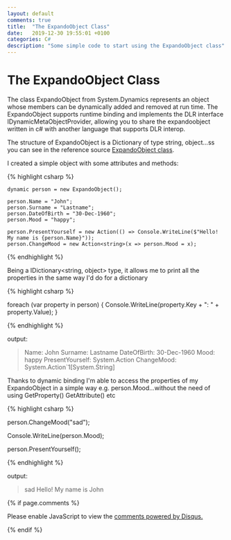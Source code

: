 ```yaml
---
layout: default
comments: true
title:  "The ExpandoObject Class"
date:   2019-12-30 19:55:01 +0100
categories: C#
description: "Some simple code to start using the ExpandoObject class"
---
```

# [](#header-1) The ExpandoObject Class

The class ExpandoObject from System.Dynamics represents an object whose members can be dynamically added and removed at run time.
The ExpandoObject supports runtime binding and implements the DLR interface IDynamicMetaObjectProvider, allowing you to share the expandoobject written in c# with another language that supports DLR interop.

The structure of ExpandoObject is a Dictionary of type string, object...ss you can see in the reference source <a href="https://github.com/microsoft/referencesource/blob/master/System.Core/Microsoft/Scripting/Actions/ExpandoObject.cs">ExpandoObject class</a>.

I created a simple object with some attributes and methods:

{% highlight csharp %}
            
	dynamic person = new ExpandoObject();

	person.Name = "John";
	person.Surname = "Lastname";
	person.DateOfBirth = "30-Dec-1960";
	person.Mood = "happy";

	person.PresentYourself = new Action(() => Console.WriteLine($"Hello! My name is {person.Name}"));
	person.ChangeMood = new Action<string>(x => person.Mood = x);

{% endhighlight %}

Being a IDictionary<string, object> type, it allows me to print all the properties in the same way I'd do for a dictionary

{% highlight csharp %}

foreach (var property in person)
{
    Console.WriteLine(property.Key + ": " + property.Value);
}

{% endhighlight %}

output:
>Name: John
>Surname: Lastname
>DateOfBirth: 30-Dec-1960
>Mood: happy
>PresentYourself: System.Action
>ChangeMood: System.Action`1[System.String]

Thanks to dynamic binding I'm able to access the properties of my ExpandoObject in a simple way e.g. person.Mood...without the need of using GetProperty() GetAttribute() etc

{% highlight csharp %}

person.ChangeMood("sad");

Console.WriteLine(person.Mood);

person.PresentYourself();

{% endhighlight %}

output:
>sad
>Hello! My name is John

{% if page.comments %}

<div id="disqus_thread"></div>
<script>

/**
*  RECOMMENDED CONFIGURATION VARIABLES: EDIT AND UNCOMMENT THE SECTION BELOW TO INSERT DYNAMIC VALUES FROM YOUR PLATFORM OR CMS.
*  LEARN WHY DEFINING THESE VARIABLES IS IMPORTANT: https://disqus.com/admin/universalcode/#configuration-variables*/

var disqus_config = function () {
this.page.url = 'https://maciti.github.io/c#/2019/12/30/The-ExpandoObject-Class.html';  // Replace PAGE_URL with your page's canonical URL variable
this.page.identifier = '2019-12-30-The-ExpandoObject-Class'; // Replace PAGE_IDENTIFIER with your page's unique identifier variable
};

(function() { // DON'T EDIT BELOW THIS LINE
var d = document, s = d.createElement('script');
s.src = 'https://maciti-github-io.disqus.com/embed.js';
s.setAttribute('data-timestamp', +new Date());
(d.head || d.body).appendChild(s);
})();
</script>
<noscript>Please enable JavaScript to view the <a href="https://disqus.com/?ref_noscript">comments powered by Disqus.</a></noscript>
  
{% endif %}
